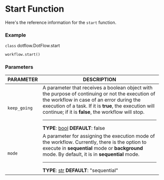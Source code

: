 # Start Function

Here's the reference information for the `start` function.

### Example

`class` dotflow.DotFlow.start

```python
workflow.start()
```

### Parameters

| PARAMETER     | DESCRIPTION |
|---------------|-----------------|
| `keep_going`  | A parameter that receives a boolean object with the purpose of continuing or not the execution of the workflow in case of an error during the execution of a task. If it is **true**, the execution will continue; if it is **false**, the workflow will stop. <hr> **TYPE**: [bool](https://docs.python.org/3/library/functions.html#bool) **DEFAULT**: false |
| `mode`        | A parameter for assigning the execution mode of the workflow. Currently, there is the option to execute in **sequential** mode or **background** mode. By default, it is in **sequential** mode. <hr> **TYPE**: [str](https://docs.python.org/3/library/stdtypes.html#str) **DEFAULT**: "sequential" |

